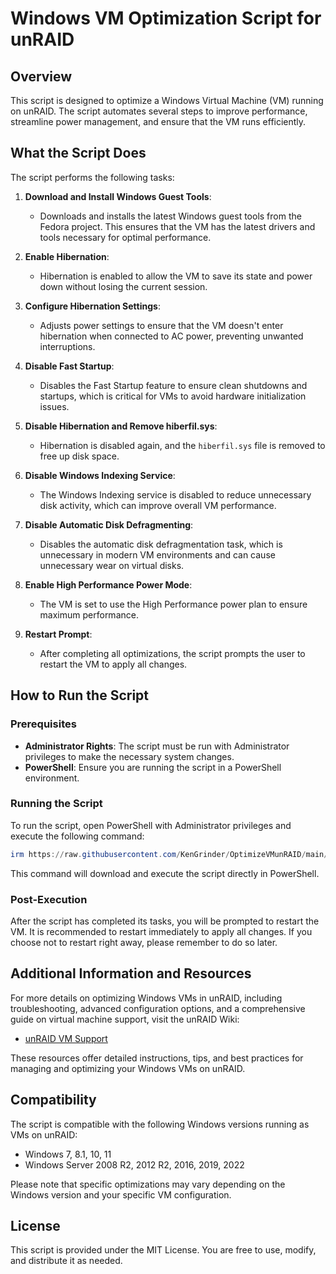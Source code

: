 
# Windows VM Optimization Script for unRAID

## Overview

This script is designed to optimize a Windows Virtual Machine (VM) running on unRAID. The script automates several steps to improve performance, streamline power management, and ensure that the VM runs efficiently.

## What the Script Does

The script performs the following tasks:

1. **Download and Install Windows Guest Tools**: 
   - Downloads and installs the latest Windows guest tools from the Fedora project. This ensures that the VM has the latest drivers and tools necessary for optimal performance.

2. **Enable Hibernation**: 
   - Hibernation is enabled to allow the VM to save its state and power down without losing the current session.

3. **Configure Hibernation Settings**: 
   - Adjusts power settings to ensure that the VM doesn't enter hibernation when connected to AC power, preventing unwanted interruptions.

4. **Disable Fast Startup**: 
   - Disables the Fast Startup feature to ensure clean shutdowns and startups, which is critical for VMs to avoid hardware initialization issues.

5. **Disable Hibernation and Remove hiberfil.sys**: 
   - Hibernation is disabled again, and the `hiberfil.sys` file is removed to free up disk space.

6. **Disable Windows Indexing Service**: 
   - The Windows Indexing service is disabled to reduce unnecessary disk activity, which can improve overall VM performance.

7. **Disable Automatic Disk Defragmenting**: 
   - Disables the automatic disk defragmentation task, which is unnecessary in modern VM environments and can cause unnecessary wear on virtual disks.

8. **Enable High Performance Power Mode**: 
   - The VM is set to use the High Performance power plan to ensure maximum performance.

9. **Restart Prompt**: 
   - After completing all optimizations, the script prompts the user to restart the VM to apply all changes.

## How to Run the Script

### Prerequisites

- **Administrator Rights**: The script must be run with Administrator privileges to make the necessary system changes.
- **PowerShell**: Ensure you are running the script in a PowerShell environment.

### Running the Script

To run the script, open PowerShell with Administrator privileges and execute the following command:

```powershell
irm https://raw.githubusercontent.com/KenGrinder/OptimizeVMunRAID/main/optimize-vm.ps1 | iex
```

This command will download and execute the script directly in PowerShell.

### Post-Execution

After the script has completed its tasks, you will be prompted to restart the VM. It is recommended to restart immediately to apply all changes. If you choose not to restart right away, please remember to do so later.

## Additional Information and Resources

For more details on optimizing Windows VMs in unRAID, including troubleshooting, advanced configuration options, and a comprehensive guide on virtual machine support, visit the unRAID Wiki:

- [unRAID VM Support](https://docs.unraid.net/unraid-os/manual/vm/vm-support/)

These resources offer detailed instructions, tips, and best practices for managing and optimizing your Windows VMs on unRAID.

## Compatibility

The script is compatible with the following Windows versions running as VMs on unRAID:

- Windows 7, 8.1, 10, 11
- Windows Server 2008 R2, 2012 R2, 2016, 2019, 2022

Please note that specific optimizations may vary depending on the Windows version and your specific VM configuration.

## License

This script is provided under the MIT License. You are free to use, modify, and distribute it as needed.
